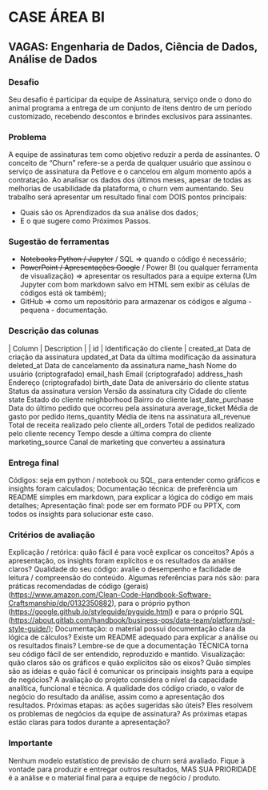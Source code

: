 # CASE ÁREA BI
## VAGAS: Engenharia de Dados, Ciência de Dados, Análise de Dados
### Desafio
Seu desafio é participar da equipe de Assinatura, serviço onde o dono do animal programa a entrega de um conjunto de itens dentro de um período customizado, recebendo descontos e brindes exclusivos para assinantes. 
### Problema
A equipe de assinaturas tem como objetivo reduzir a perda de assinantes. O conceito de “Churn” refere-se a perda de qualquer usuário que assinou o serviço de assinatura da Petlove e o cancelou em algum momento após a contratação. Ao analisar os dados dos últimos meses, apesar de todas as melhorias de usabilidade da plataforma, o churn vem aumentando.
Seu trabalho será apresentar um resultado final com DOIS pontos principais:
* Quais são os Aprendizados da sua análise dos dados;
* E o que sugere como Próximos Passos.
### Sugestão de ferramentas
* ~~Notebooks Python / Jupyter~~ / SQL ⇒ quando o código é necessário;
* ~~PowerPoint / Apresentações Google~~ / Power BI (ou qualquer ferramenta de visualização) ⇒ apresentar os resultados para a equipe externa (Um Jupyter com bom markdown salvo em HTML sem exibir as células de códigos está ok também);
* GitHub ⇒ como um repositório para armazenar os códigos e alguma - pequena - documentação.
### Descrição das colunas
| Column  | Description |
| id      | Identificação do cliente |
created_at Data de criação da assinatura
updated_at Data da última modificação da assinatura
deleted_at Data de cancelamento da assinatura
name_hash Nome do usuário (criptografado)
email_hash Email (criptografado)
address_hash Endereço (criptografado)
birth_date Data de aniversário do cliente
status Status da assinatura
version Versão da assinatura
city Cidade do cliente
state Estado do cliente
neighborhood Bairro do cliente
last_date_purchase Data do último pedido que ocorreu pela assinatura
average_ticket Média de gasto por pedido
items_quantity Média de itens na assinatura
all_revenue Total de receita realizado pelo cliente
all_orders Total de pedidos realizado pelo cliente
recency Tempo desde a última compra do cliente
marketing_source Canal de marketing que converteu a assinatura
### Entrega final
Códigos: seja em python / notebook ou SQL, para entender como gráficos e insights foram calculados;
Documentação técnica: de preferência um README simples em markdown, para explicar a lógica do código em mais detalhes;
Apresentação final: pode ser em formato PDF ou PPTX, com todos os insights para solucionar este caso.
### Critérios de avaliação
Explicação / retórica: quão fácil é para você explicar os conceitos?
Após a apresentação, os insights foram explícitos e os resultados da análise claros?
Qualidade do seu código: avalie o desempenho e facilidade de leitura / compreensão do conteúdo.
Algumas referências para nós são: para práticas recomendadas de código (gerais) (https://www.amazon.com/Clean-Code-Handbook-Software-Craftsmanship/dp/0132350882), para o próprio python (https://google.github.io/styleguide/pyguide.html) e para o próprio SQL (https://about.gitlab.com/handbook/business-ops/data-team/platform/sql-style-guide/);
Documentação: o material possui documentação clara da lógica de cálculos?
Existe um README adequado para explicar a análise ou os resultados finais?
Lembre-se de que a documentação TÉCNICA torna seu código fácil de ser entendido, reproduzido e mantido.
Visualização: quão claros são os gráficos e quão explícitos são os eixos?
Quão simples são as ideias e quão fácil é comunicar os principais insights para a equipe de negócios?
A avaliação do projeto considera o nível da capacidade analítica, funcional e técnica.
A qualidade dos código criado, o valor de negócio do resultado da análise, assim como a apresentação dos resultados.
Próximas etapas: as ações sugeridas são úteis?
Eles resolvem os problemas de negócios da equipe de assinatura?
As próximas etapas estão claras para todos durante a apresentação?
### Importante
Nenhum modelo estatístico de previsão de churn será avaliado.
Fique à vontade para produzir e entregar outros resultados, MAS SUA PRIORIDADE é a análise e o material final para a equipe de negócio / produto.
